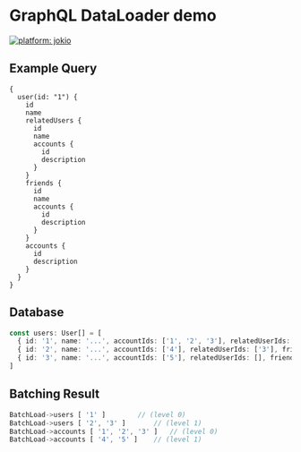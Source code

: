 # GraphQL DataLoader demo
[![platform: jokio](https://img.shields.io/badge/engine-%F0%9F%83%8F%20jok-44cc11.svg)](https://github.com/jokio/jok-cli)


## Example Query
```gql
{
  user(id: "1") {
    id
    name
    relatedUsers {
      id
      name
      accounts {
        id
        description
      }
    }
    friends {
      id
      name
      accounts {
        id
        description
      }
    }
    accounts {
      id
      description
    }
  }
}
```

## Database
```ts
const users: User[] = [
  { id: '1', name: '...', accountIds: ['1', '2', '3'], relatedUserIds: ['2'], friendUserIds: ['3'] },
  { id: '2', name: '...', accountIds: ['4'], relatedUserIds: ['3'], friendUserIds: [] },
  { id: '3', name: '...', accountIds: ['5'], relatedUserIds: [], friendUserIds: [] },
]
```

## Batching Result

```js
BatchLoad->users [ '1' ] 		// (level 0)
BatchLoad->users [ '2', '3' ] 		// (level 1)
BatchLoad->accounts [ '1', '2', '3' ]  	// (level 0)
BatchLoad->accounts [ '4', '5' ]  	// (level 1)
```
